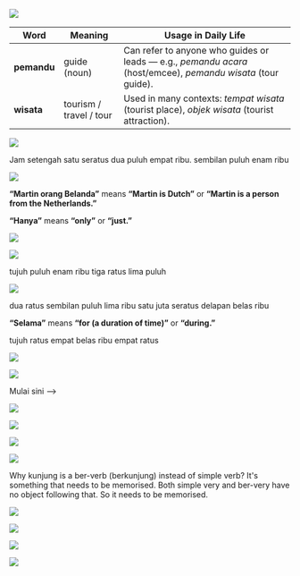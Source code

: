 
![](Screenshot_2025-09-30T20-12-47_UTC+0800.png)

| Word        | Meaning                 | Usage in Daily Life                                                                                          |
| ----------- | ----------------------- | ------------------------------------------------------------------------------------------------------------ |
| **pemandu** | guide (noun)            | Can refer to anyone who guides or leads — e.g., _pemandu acara_ (host/emcee), _pemandu wisata_ (tour guide). |
| **wisata**  | tourism / travel / tour | Used in many contexts: _tempat wisata_ (tourist place), _objek wisata_ (tourist attraction).                 |



![](Screenshot_2025-09-30T20-15-56_UTC+0800.png)

Jam setengah satu
seratus dua puluh empat ribu.
sembilan puluh enam ribu

![](Screenshot_2025-09-30T20-18-12_UTC+0800.png)

**“Martin orang Belanda”** means  **“Martin is Dutch”** or **“Martin is a person from the Netherlands.”** 

**“Hanya”** means **“only”** or **“just.”**

![](Screenshot_2025-10-04T16-26-45_UTC+0800@2x.png)



![](Screenshot_2025-10-04T16-27-35_UTC+0800@2x.png)

tujuh puluh enam ribu tiga ratus lima puluh 

![](Screenshot_2025-09-30T20-22-36_UTC+0800.png)

dua ratus sembilan puluh lima ribu
satu juta seratus delapan belas ribu

**“Selama”** means **“for (a duration of time)”** or **“during.”**

tujuh ratus empat belas ribu empat ratus


![](Screenshot_2025-10-04T16-33-13_UTC+0800@2x.png)


![](Screenshot_2025-09-30T20-27-46_UTC+0800.png)



Mulai sini -->

![](Screenshot_2025-10-04T16-33-34_UTC+0800@2x.png)


![](Screenshot_2025-10-04T16-33-44_UTC+0800@2x.png)


![](Screenshot_2025-10-04T16-33-53_UTC+0800@2x.png)




![](Screenshot_2025-09-30T20-31-22_UTC+0800.png)

Why kunjung is a ber-verb (berkunjung) instead of simple verb? It's something that needs to be memorised. Both simple very and ber-very have no object following that. So it needs to be memorised.

![](Screenshot_2025-10-04T16-34-08_UTC+0800@2x.png)




![](Screenshot_2025-10-04T16-34-19_UTC+0800@2x.png)


![](Screenshot_2025-10-04T16-34-31_UTC+0800@2x.png)

![](Screenshot_2025-10-04T16-34-43_UTC+0800@2x.png)


